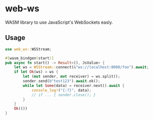 # web-ws

WASM library to use JavaScript's WebSockets easly.

## Usage

```rust
use web_ws::WSStream;

#[wasm_bindgen(start)]
pub async fn start() -> Result<(), JsValue> {
	let ws = WSStream::connect(&"ws://localhost:8080/foo").await;
	if let Ok(ws) = ws {
		let (mut sender, mut receiver) = ws.split();
		sender.send(b"test123").await.ok();
		while let Some(data) = receiver.next().await {
			console_log!("{:?}", data);
			// if ... { sender.close(); }
		}
	}
	Ok(())
}

```
